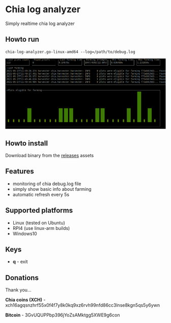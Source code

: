# Chia log analyzer
Simply realtime chia log analyzer

## Howto run
```
chia-log-analyzer.go-linux-amd64 --log=/path/to/debug.log
```
![Screenshot](./docs/screenshot-1.png)

## Howto install
Download binary from the [releases](../../releases) assets

## Features
- monitoring of chia debug.log file
- simply show basic info about farming
- automatic refresh every 5s

## Supported platforms
- Linux (tested on Ubuntu)
- RPI4 (use linux-arm builds)
- Windows10

## Keys
- **q** - exit

## Donations
Thank you...

**Chia coins (XCH)** - xch16agqsnzhrf55x0f4f7y8k0kq9xz6rvh99nfd86cc3lnse8kgn5qs5y6ywn

**Bitcoin** - 3GvUQUPPbp396jYoZsAMktgg5XWE9g6con